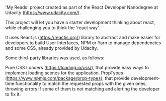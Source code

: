 'My Reads' project created as part of the React Developer Nanodegree at Udacity (https://www.udacity.com/).

This project will let you have a starter development thinking about react, while challenging you to think the 'react way'.

It uses React.js (https://reactjs.org/) library to abstract and make easier for developers to build User Interfaces, NPM or Yarn to manage dependencies and some CSS, already provided by Udacity.

Some third-party libraries was used, as follows:

Pure CSS Loaders (https://loading.io/css/), that provide easy ways to implement loading scenes for the application.
PropTypes (https://www.npmjs.com/package/prop-types), that provide development-time functionality to match the requested props with the given ones, throwing errors if some of them is not matching and alerting the developer to fix it.